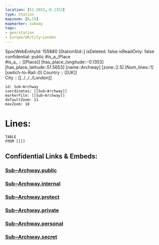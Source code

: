 ```yaml
---
location: [51.5653,-0.1353] 
type: Station 
mapzoom: [8,15] 
mapmarker: subway 
tags:
- geo/station
- Europe/UK/City~London
---
```

SpocWebEntityId: 155880
[StationSId::] 
isDeleted: false
isReadOnly: false
confidential: public
#is_a_/Place  
#is_a_ :: [[Place]] 
[has_place_longitude::-0.1353] 
[has_place_latitude::51.5653] 
[name::Archway] 
[zone::2.5] 
[Num_lines::1] 
[switch-to-Rail::0] 
Country :: [[UK]]  
City :: [[../../../London]]  


```leaflet
id: Sub~Archway
coordinates: [[Sub~Archway]] 
markerFile: [[Sub~Archway]] 
defaultZoom: 11 
maxZoom: 18
```


# Lines: 
```dataview
TABLE 
FROM [[]] 
```


## Confidential Links & Embeds: 

### [Sub~Archway.public](/_public/\Earth\Continent\Europe\Europe~North\UK\England\Regions~England\London,Greater\cities~GreaterLondon\Underground\StationSub~Archway.public.md) 

### [Sub~Archway.internal](/_internal/\Earth\Continent\Europe\Europe~North\UK\England\Regions~England\London,Greater\cities~GreaterLondon\Underground\StationSub~Archway.internal.md) 

### [Sub~Archway.protect](/_protect/\Earth\Continent\Europe\Europe~North\UK\England\Regions~England\London,Greater\cities~GreaterLondon\Underground\StationSub~Archway.protect.md) 

### [Sub~Archway.private](/_private/\Earth\Continent\Europe\Europe~North\UK\England\Regions~England\London,Greater\cities~GreaterLondon\Underground\StationSub~Archway.private.md) 

### [Sub~Archway.personal](/_personal/\Earth\Continent\Europe\Europe~North\UK\England\Regions~England\London,Greater\cities~GreaterLondon\Underground\StationSub~Archway.personal.md) 

### [Sub~Archway.secret](/_secret/\Earth\Continent\Europe\Europe~North\UK\England\Regions~England\London,Greater\cities~GreaterLondon\Underground\StationSub~Archway.secret.md)

